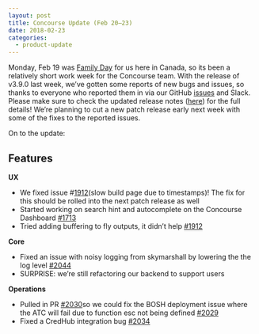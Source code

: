 ```yaml
---
layout: post
title: Concourse Update (Feb 20–23)
date: 2018-02-23
categories:
  - product-update
---
```


Monday, Feb 19 was [Family Day](https://en.wikipedia.org/wiki/Family_Day_%28Canada%29) for us here in Canada, so its
been a relatively short work week for the Concourse team. With the release of v3.9.0 last week, we’ve gotten some
reports of new bugs and issues, so thanks to everyone who reported them in via our
GitHub [issues](https://github.com/concourse/concourse/issues) and Slack. Please make sure to check the updated release
notes ([here](https://concourse-ci.org/downloads.html#v390)) for the full details! We’re planning to cut a new patch
release early next week with some of the fixes to the reported issues.

<!-- more -->

On to the update:

## Features

**UX**

- We fixed issue #[1912](https://github.com/concourse/concourse/issues/1912)(slow build page due to timestamps)! The fix
  for this should be rolled into the next patch release as well
- Started working on search hint and autocomplete on the Concourse
  Dashboard [#1713](https://github.com/concourse/concourse/issues/1713)
- Tried adding buffering to fly outputs, it didn’t help [#1912](https://github.com/concourse/concourse/pull/1912)

**Core**

- Fixed an issue with noisy logging from skymarshall by lowering the the log
  level [#2044](https://github.com/concourse/concourse/pull/2044)
- SURPRISE: we’re still refactoring our backend to support users

**Operations**

- Pulled in PR [#2030](https://github.com/concourse/concourse/pull/2030)so we could fix the BOSH deployment issue where
  the ATC will fail due to function esc not being defined [#2029](https://github.com/concourse/concourse/pull/2030)
- Fixed a CredHub integration bug [#2034](https://github.com/concourse/concourse/pull/2034)
